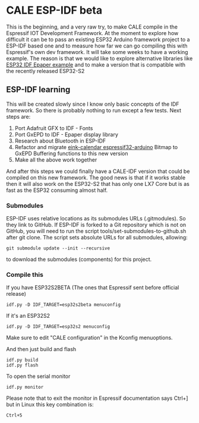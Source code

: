 # CALE ESP-IDF beta

This is the beginning, and a very raw try, to make CALE compile in the Espressif IOT Development Framework. At the moment to explore how difficult it can be to pass an existing ESP32 Arduino framework project to a ESP-IDF based one and to measure how far we can go compiling this with Espressif's own dev framework. 
It will take some weeks to have a working example. The reason is that we would like to explore alternative libraries like [ESP32 IDF Epaper example](https://github.com/loboris/ESP32_ePaper_example) and to make a version that is compatible with the recently released ESP32-S2

## ESP-IDF learning

This will be created slowly since I know only basic concepts of the IDF framework. So there is probably nothing to run except a few tests. Next steps are: 

1. Port Adafruit GFX to IDF - Fonts
2. Port GxEPD to IDF - Epaper display library
3. Research about Bluetooth in ESP-IDF
4. Refactor and migrate [eink-calendar espressif32-arduino](https://github.com/martinberlin/eink-calendar) Bitmap to GxEPD Buffering functions to this new version
5. Make all the above work together

And after this steps we could finally have a CALE-IDF version that could be compiled on this new framework. The good news is that if it works stable then it will also work on the ESP32-S2 that has only one LX7 Core but is as fast as the ESP32 consuming almost half. 

### Submodules

ESP-IDF uses relative locations as its submodules URLs (.gitmodules). So they link to GitHub. If ESP-IDF is forked to a Git repository which is not on GitHub, you will need to run the script tools/set-submodules-to-github.sh after git clone. The script sets absolute URLs for all submodules, allowing:

    git submodule update --init --recursive
    
to download the submodules (components) for this project.

### Compile this 

If you have ESP32S2BETA (The ones that Espressif sent before official release)

    idf.py -D IDF_TARGET=esp32s2beta menuconfig

If it's an ESP32S2

    idf.py -D IDF_TARGET=esp32s2 menuconfig

Make sure to edit "CALE configuration" in the Kconfig menuoptions.

And then just build and flash

    idf.py build
    idf.py flash

To open the serial monitor

    idf.py monitor

Please note that to exit the monitor in Espressif documentation says Ctrl+] but in Linux this key combination is:

    Ctrl+5
